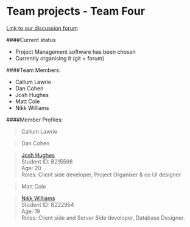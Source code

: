 Team projects - Team Four
==============

[Link to our discussion forum](http://team.faemir.co.uk)

####Current status

* Project Management software has been chosen
* Currently organising it (git + forum)

####Team Members:

* Callum Lawrie
* Dan Cohen
* Josh Hughes
* Matt Cole
* Nikk Williams

####Member Profiles:

> Callum Lawrie

> Dan Cohen

> [Josh Hughes](/profile_pics/JH_profile.jpg) <br>
> Student ID: B215598 <br>
> Age: 20 <br>
> Roles: Client side developer, Project Organiser & co UI designer

> Matt Cole

> [Nikk Williams](/profile_pics/NW_profile.jpg) <br>
> Student ID: B222954 <br>
> Age: 19 <br>
> Roles: Client side and Server Side developer, Database Designer.
